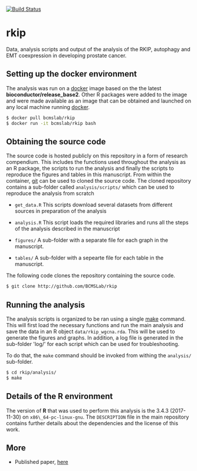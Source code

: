[![Build Status](https://travis-ci.org/BCMSLab/rkip.svg?branch=master)](https://travis-ci.org/BCMSLab/rkip)

# rkip

Data, analysis scripts and output of the analysis of the RKIP, autophagy and EMT coexpression in developing prostate cancer.

## Setting up the docker environment

The analysis was run on a [docker](https://hub.docker.com/r/bcmslab/bioc_wgcna/) image based on the the latest **bioconductor/release\_base2**. Other R packages were added to the image and were made available as an image that can be obtained and launched on any local machine running [docker](https://hub.docker.com/r/bcmslab/bioc_wgcna/).

```bash
$ docker pull bcmslab/rkip
$ docker run -it bcmslab/rkip bash
```

## Obtaining the source code

The source code is hosted publicly on this repository in a form of research compendium. This includes the functions used throughout the analysis as an R package, the scripts to run the analysis and finally the scripts to reproduce the figures and tables in this manuscript. From within the container, [git](https://git-scm.com) can be used to cloned the source code. The cloned repository contains a sub-folder called `analysis/scripts/` which can be used to reproduce the analysis from scratch

* `get_data.R` This scripts download several datasets from different sources in preparation of the analysis

* `analysis.R` This script loads the required libraries and runs all the steps of the analysis described in the manuscript  

* `figures/` A sub-folder with a separate file for each graph in the manuscript.

* `tables/` A sub-folder with a sepearte file for each table in the manuscript. 

The following code clones the repository containing the source code.

```bash
$ git clone http://github.com/BCMSLab/rkip
```

## Running the analysis

The analysis scripts is organized to be ran using a single [make](https://www.gnu.org/software/make/) command. This will first load the necessary functions and run the main analysis and save the data in an R object `data/rkip_wgcna.rda`. This will be used to generate the figures and graphs. In addition, a log file is generated in the sub-folder 'log/' for each script which can be used for troubleshooting.

To do that, the `make` command should be invoked from withing the `analysis/` sub-folder.

```bash
$ cd rkip/analysis/
$ make
```

## Details of the R environment
The version of **R** that was used to perform this analysis is the 3.4.3 (2017-11-30) on `x86\_64-pc-linux-gnu`. The `DESCRIPTION` file in the main repository contains further details about the dependencies and the license of this work.

## More

* Published paper, [here](http://www.mdpi.com/2072-6694/10/8/273)
